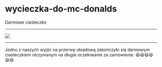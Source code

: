 # 
# wycieczka-do-mc-donalds
Darmowe ciasteczko
__________________________________________________________________
![](http://www.mcdonalds.pl/assets/Uploads/ciastko-jablkowe.png)
__________________________________________________________________
Jedno z naszych wyjść na przerwę obiadową zakończyło się darmowym ciasteczkiem otrzymanym na długie oczekiwanie za zamówienie.
:laughing::laughing::laughing::laughing::laughing::laughing:
